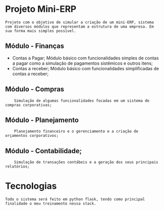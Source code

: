 # Projeto Mini-ERP

	Projeto com o objetivo de simular a criação de um mini-ERP, sistema com diversos módulos que representam a estrutura de uma empresa. Em sua forma mais simples possível.

## Módulo - Finanças

- Contas a Pagar;
		Módulo básico com funcionalidades simples de contas a pagar como a simulação de pagamentos sistêmicos e outros itens;
- Contas a receber;
		Módulo básico com funcionalidades simplificadas de contas a receber;

## Módulo - Compras
		Simulação de algumas funcionalidades focadas em um sistema de compras corporativas;

## Módulo - Planejamento
		Planejamento financeiro e o gerenciamento e a criação de orçamentos corporativos;

## Módulo - Contabilidade;
		Simulação de transações contábeis e a geração dos seus principais relatórios;


# Tecnologias

	Todo o sistema será feito em python flask, tendo como principal finalidade o meu treinamento nessa stack.

